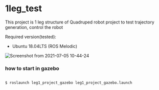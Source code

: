 # 1leg_test
 This project is 1 leg structure of Quadruped robot project to test trajectory generation, control the robot

Required version(tested):
- Ubuntu 18.04LTS (ROS Melodic)

![Screenshot from 2021-07-05 10-44-24](https://user-images.githubusercontent.com/19335771/125185978-aeaa4980-e262-11eb-9e93-dbffbe5cc8dd.png)

### how to start in gazebo
<pre>
<code>
$ roslaunch leg1_project_gazebo leg1_project_gazebo.launch
</code>
</pre>
